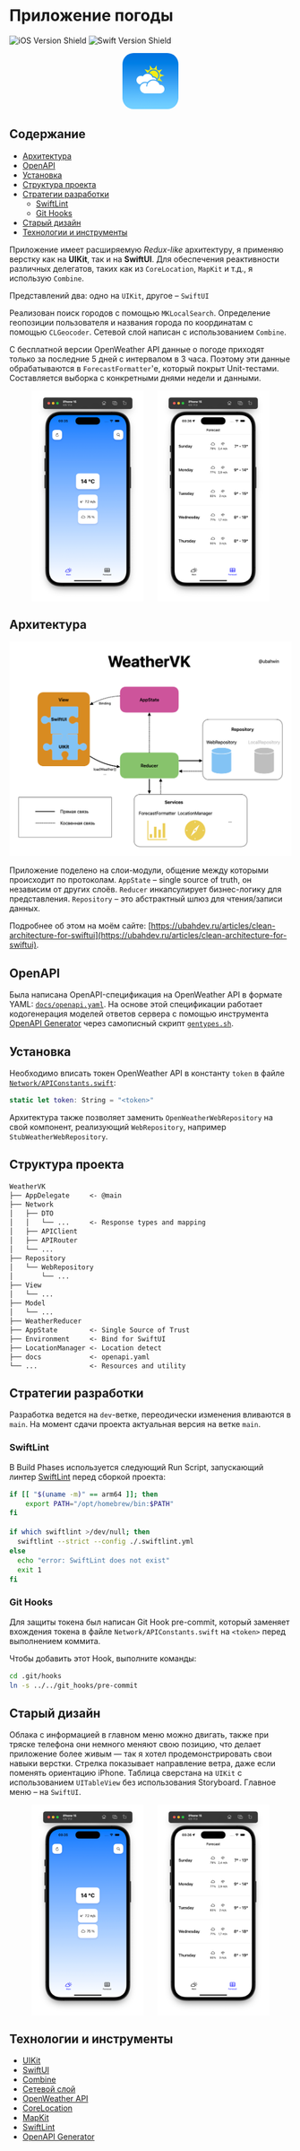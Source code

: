 # Приложение погоды <!-- omit in toc -->

<!-- markdownlint-disable MD033 -->

![iOS Version Shield](https://img.shields.io/badge/iOS-16%2B-green?logo=apple)
![Swift Version Shield](https://img.shields.io/badge/Swift%205.9-FA7343?style=flat&logo=swift&logoColor=white)

<div align="center">
    <img src="img/logo.png" alt="AppIcon" height="100" style="border-radius: 20px;">
</div>

## Содержание <!-- omit in toc -->

- [Архитектура](#архитектура)
- [OpenAPI](#openapi)
- [Установка](#установка)
- [Структура проекта](#структура-проекта)
- [Стратегии разработки](#стратегии-разработки)
  - [SwiftLint](#swiftlint)
  - [Git Hooks](#git-hooks)
- [Старый дизайн](#старый-дизайн)
- [Технологии и инструменты](#технологии-и-инструменты)

Приложение имеет расширяемую _Redux-like_ архитектуру, я применяю верстку как на
**UIKit**, так и на **SwiftUI**. Для обеспечения реактивности различных
делегатов, таких как из `CoreLocation`, `MapKit` и т.д., я использую `Combine`.

Представлений два: одно на `UIKit`, другое – `SwiftUI`

Реализован поиск городов с помощью `MKLocalSearch`. Определение геопозиции
пользователя и названия города по координатам с помощью `CLGeocoder`. Сетевой
слой написан с использованием `Combine`.

С бесплатной версии OpenWeather API данные о погоде приходят только за последние
5 дней с интервалом в 3 часа. Поэтому эти данные обрабатываются в
`ForecastFormatter`'е, который покрыт Unit-тестами. Составляется выборка с
конкретными днями недели и данными.

<div style="display: flex; flex-direction: row; flex-wrap: wrap; justify-content: center; column-gap: 24px; row-gap: 20px;">
  <img src="img/1.png" alt="Главное меню" style="width:200px;">
  <img src="img/2.png" alt="Таблица прогноза погоды" style="width:200px;">
</div>

## Архитектура

![Архитектура приложения](./img/architecture.png)

Приложение поделено на слои-модули, общение между которыми происходит по
протоколам. `AppState` – single source of truth, он независим от других слоёв.
`Reducer` инкапсулирует бизнес-логику для представления. `Repository` – это
абстрактный шлюз для чтения/записи данных.

Подробнее об этом на моём сайте:
[https://ubahdev.ru/articles/clean-architecture-for-swiftui](https://ubahdev.ru/articles/clean-architecture-for-swiftui).

## OpenAPI

Была написана OpenAPI-спецификация на OpenWeather API в формате YAML:
[`docs/openapi.yaml`](docs/openapi.yaml). На основе этой спецификации работает
кодогенерация моделей ответов сервера с помощью инструмента
[OpenAPI Generator](https://openapi-generator.tech/) через самописный скрипт
[`gentypes.sh`](gentypes.sh).

## Установка

Необходимо вписать токен OpenWeather API в константу `token` в файле
[`Network/APIConstants.swift`](WeatherVK/Network/APIConstants.swift):

```swift
static let token: String = "<token>"
```

Архитектура также позволяет заменить `OpenWeatherWebRepository` на свой
компонент, реализующий `WebRepository`, например `StubWeatherWebRepository`.

## Структура проекта

<!-- markdownlint-disable MD040 -->

```
WeatherVK
├── AppDelegate     <- @main
├── Network
│   ├── DTO
│   │   └── ...     <- Response types and mapping
│   ├── APIClient
│   ├── APIRouter
│   └── ...
├── Repository
│   └── WebRepository
│       └── ...
├── View
│   └── ...
├── Model
│   └── ...
├── WeatherReducer
├── AppState        <- Single Source of Trust
├── Environment     <- Bind for SwiftUI
├── LocationManager <- Location detect
├── docs            <- openapi.yaml
└── ...             <- Resources and utility
```

<!-- markdownlint-enable MD040 -->

## Стратегии разработки

Разработка ведется на `dev`-ветке, переодически изменения вливаются в `main`. На
момент сдачи проекта актуальная версия на ветке `main`.

### SwiftLint

В Build Phases используется следующий Run Script, запускающий линтер
[SwiftLint](https://github.com/realm/SwiftLint) перед сборкой проекта:

```bash
if [[ "$(uname -m)" == arm64 ]]; then
    export PATH="/opt/homebrew/bin:$PATH"
fi

if which swiftlint >/dev/null; then
  swiftlint --strict --config ./.swiftlint.yml
else
  echo "error: SwiftLint does not exist"
  exit 1
fi
```

### Git Hooks

Для защиты токена был написан Git Hook pre-commit, который заменяет вхождения
токена в файле `Network/APIConstants.swift` на `<token>` перед выполнением
коммита.

Чтобы добавить этот Hook, выполните команды:

```bash
cd .git/hooks
ln -s ../../git_hooks/pre-commit
```

## Старый дизайн

Облака с информацией в главном меню можно двигать, также при тряске телефона они
немного меняют свою позицию, что делает приложение более живым — так я хотел
продемонстрировать свои навыки верстки. Стрелка показывает направление ветра,
даже если поменять ориентацию iPhone. Таблица сверстана на `UIKit` с
использованием `UITableView` без использования Storyboard. Главное меню – на
`SwiftUI`.

<div style="display: flex; flex-direction: row; flex-wrap: wrap; justify-content: center; column-gap: 24px; row-gap: 20px;">
  <img src="img/1.png" alt="Главное меню" style="width:200px;">
  <img src="img/2.png" alt="Таблица прогноза погоды" style="width:200px;">
</div>

## Технологии и инструменты

- [UIKit](https://developer.apple.com/documentation/uikit)
- [SwiftUI](https://developer.apple.com/xcode/swiftui/)
- [Combine](https://developer.apple.com/documentation/combine)
- [Сетевой слой](https://danielbernal.co/writing-a-networking-library-with-combine-codable-and-swift-5/)
- [OpenWeather API](https://openweathermap.org)
- [CoreLocation](https://developer.apple.com/documentation/corelocation)
- [MapKit](https://developer.apple.com/documentation/mapkit/)
- [SwiftLint](https://github.com/realm/SwiftLint)
- [OpenAPI Generator](https://openapi-generator.tech/)

